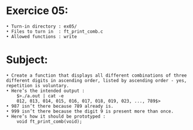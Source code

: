# Exercice 05:
	• Turn-in directory : ex05/
	• Files to turn in  : ft_print_comb.c
	• Allowed functions : write
# Subject:
	• Create a function that displays all different combinations of three different digits in ascending order, listed by ascending order - yes, repetition is voluntary.
	• Here’s the intended output :
		$>./a.out | cat -e
		012, 013, 014, 015, 016, 017, 018, 019, 023, ..., 789$>
	• 987 isn’t there because 789 already is.
	• 999 isn’t there because the digit 9 is present more than once.
	• Here’s how it should be prototyped :
		void ft_print_comb(void);
